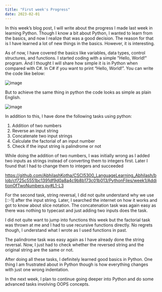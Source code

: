 ```yaml
---
title: "First week's Progress"
date: 2023-02-01
---
```


In this week’s blog post, I will write about the progress I made last week in learning Python. Though I know a bit about Python, I wanted to learn from the basics, and now I realize that was a good decision. The reason for that is I have learned a lot of new things in the basics. However, it is interesting.

As of now, I have covered the basics like variables, data types, control structures, and functions. I started coding with a simple "Hello, World!" program. And I thought I will share how simple it is in Python when compared with C#.
In C# if you want to print “Hello, World!”. You can write the code like below:

![image](https://user-images.githubusercontent.com/113061137/216228783-71b8a2c2-2e80-49d6-8f1a-213bf9f10e81.png)

But to achieve the same thing in python the code looks as simple as plain English.

![image](https://user-images.githubusercontent.com/113061137/216228790-26207ffd-1517-4d53-889d-6954f95e2ced.png)

In addition to this, I have done the following tasks using python:

1.	Addition of two numbers
2.	Reverse an input string
3.	Concatenate two input strings
4.	Calculate the factorial of an input number
5.	Check if the input string is palindrome or not


While doing the addition of two numbers, I was initially wrong as I added two inputs as strings instead of converting them to integers first. Later I found that I had to change them to integers and succeeded

https://github.com/AbhilashKotha/CSCI5300_LanguageLearning_Abhilash/blob/cf725c5551bc1391df9d0a8a4c9b8b173c01b013/PythonFiles/week1/AdditionOfTwoNumbers.py#L1-L3

For the second task, string reversal, I did not quite understand why we use [::-1] after the input string. Later, I searched the internet on how it works and got to know about slice notation. The concatenation task was again easy as there was nothing to typecast and just adding two inputs does the task. 

I did not quite want to jump into functions this week but the factorial task was thrown at me and I had to use recursive functions directly. No regrets though, I understand what I wrote as I used functions in past. 

The palindrome task was easy again as I have already done the string reversal. Now, I just had to check whether the reversed string and the original string are the same or not.

After doing all these tasks, I definitely learned good basics in Python. One thing I am frustrated about in Python though is how everything changes with just one wrong indentation. 

In the next week, I plan to continue going deeper into Python and do some advanced tasks involving OOPS concepts.
